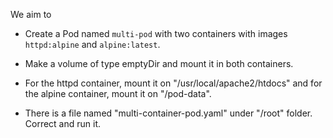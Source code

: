 We aim to 
- Create a Pod named `multi-pod` with two containers with images `httpd:alpine` and `alpine:latest`.
- Make a volume of type emptyDir and mount it in both containers.
- For the httpd container, mount it on "/usr/local/apache2/htdocs" and for the alpine container, mount it on "/pod-data".

- There is a file named "multi-container-pod.yaml" under "/root" folder. Correct and run it.